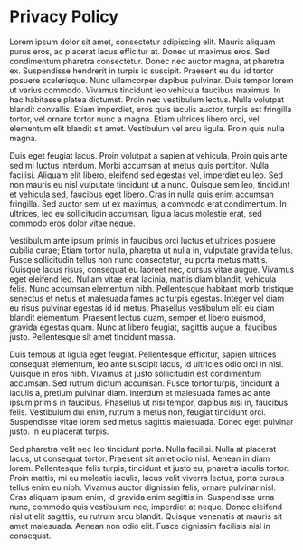 # Privacy Policy

Lorem ipsum dolor sit amet, consectetur adipiscing elit. Mauris aliquam purus eros, ac placerat lacus efficitur at. Donec ut maximus eros. Sed condimentum pharetra consectetur. Donec nec auctor magna, at pharetra ex. Suspendisse hendrerit in turpis id suscipit. Praesent eu dui id tortor posuere scelerisque. Nunc ullamcorper dapibus pulvinar. Duis tempor lorem ut varius commodo. Vivamus tincidunt leo vehicula faucibus maximus. In hac habitasse platea dictumst. Proin nec vestibulum lectus. Nulla volutpat blandit convallis. Etiam imperdiet, eros quis iaculis auctor, turpis est fringilla tortor, vel ornare tortor nunc a magna. Etiam ultrices libero orci, vel elementum elit blandit sit amet. Vestibulum vel arcu ligula. Proin quis nulla magna.

Duis eget feugiat lacus. Proin volutpat a sapien at vehicula. Proin quis ante sed mi luctus interdum. Morbi accumsan at metus quis porttitor. Nulla facilisi. Aliquam elit libero, eleifend sed egestas vel, imperdiet eu leo. Sed non mauris eu nisl vulputate tincidunt ut a nunc. Quisque sem leo, tincidunt et vehicula sed, faucibus eget libero. Cras in nulla quis enim accumsan fringilla. Sed auctor sem ut ex maximus, a commodo erat condimentum. In ultrices, leo eu sollicitudin accumsan, ligula lacus molestie erat, sed commodo eros dolor vitae neque.

Vestibulum ante ipsum primis in faucibus orci luctus et ultrices posuere cubilia curae; Etiam tortor nulla, pharetra ut nulla in, vulputate gravida tellus. Fusce sollicitudin tellus non nunc consectetur, eu porta metus mattis. Quisque lacus risus, consequat eu laoreet nec, cursus vitae augue. Vivamus eget eleifend leo. Nullam vitae erat lacinia, mattis diam blandit, vehicula felis. Nunc accumsan elementum nibh. Pellentesque habitant morbi tristique senectus et netus et malesuada fames ac turpis egestas. Integer vel diam eu risus pulvinar egestas id id metus. Phasellus vestibulum elit eu diam blandit elementum. Praesent lectus quam, semper et libero euismod, gravida egestas quam. Nunc at libero feugiat, sagittis augue a, faucibus justo. Pellentesque sit amet tincidunt massa.

Duis tempus at ligula eget feugiat. Pellentesque efficitur, sapien ultrices consequat elementum, leo ante suscipit lacus, id ultricies odio orci in nisi. Quisque in eros nibh. Vivamus at justo sollicitudin est condimentum accumsan. Sed rutrum dictum accumsan. Fusce tortor turpis, tincidunt a iaculis a, pretium pulvinar diam. Interdum et malesuada fames ac ante ipsum primis in faucibus. Phasellus ut nisi tempor, dapibus nisi in, faucibus felis. Vestibulum dui enim, rutrum a metus non, feugiat tincidunt orci. Suspendisse vitae lorem sed metus sagittis malesuada. Donec eget pulvinar justo. In eu placerat turpis.

Sed pharetra velit nec leo tincidunt porta. Nulla facilisi. Nulla at placerat lacus, ut consequat tortor. Praesent sit amet odio nisl. Aenean in diam lorem. Pellentesque felis turpis, tincidunt et justo eu, pharetra iaculis tortor. Proin mattis, mi eu molestie iaculis, lacus velit viverra lectus, porta cursus tellus enim eu nibh. Vivamus auctor dignissim felis, ornare pulvinar nisl. Cras aliquam ipsum enim, id gravida enim sagittis in. Suspendisse urna nunc, commodo quis vestibulum nec, imperdiet at neque. Donec eleifend nisl ut elit sagittis, eu rutrum arcu blandit. Quisque venenatis at mauris sit amet malesuada. Aenean non odio elit. Fusce dignissim facilisis nisl in consequat.

